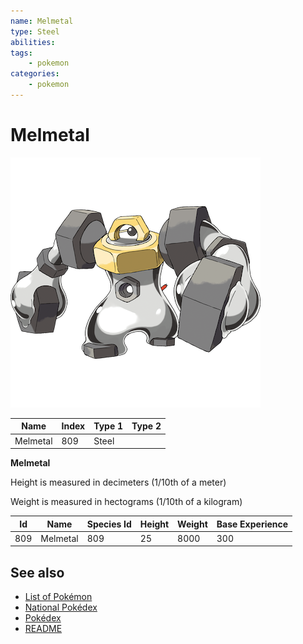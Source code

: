 ```yaml
---
name: Melmetal
type: Steel
abilities: 
tags:
    - pokemon
categories:
    - pokemon
---
```


# Melmetal


![Melmetal](images/809.png)

| **Name** | **Index** | **Type 1** | **Type 2** |
|----|----|----|----|
| Melmetal | 809 | Steel  |  |

**Melmetal** 


Height is measured in decimeters (1/10th of a meter)

Weight is measured in hectograms (1/10th of a kilogram)

| **Id** | **Name** | **Species Id** | **Height** | **Weight** | **Base Experience** |
|--------|----------|----------------|------------|------------|---------------------|
| 809 | Melmetal | 809 | 25 | 8000 | 300 |


## See also

- [List of Pokémon](../pokemon.md)
- [National Pokédex](../national_pokedex.md)
- [Pokédex](../pokedex.md)
- [README](../README.md)
